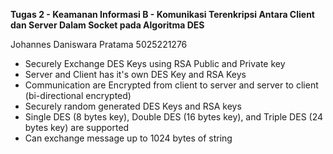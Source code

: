 **Tugas 2 - Keamanan Informasi B - Komunikasi Terenkripsi Antara Client dan Server Dalam Socket pada Algoritma DES**

Johannes Daniswara Pratama
5025221276

- Securely Exchange DES Keys using RSA Public and Private key
- Server and Client has it's own DES Key and RSA Keys
- Communication are Encrypted from client to server and server to client (bi-directional encrypted)
- Securely random generated DES Keys and RSA keys
- Single DES (8 bytes key), Double DES (16 bytes key), and Triple DES (24 bytes key) are supported
- Can exchange message up to 1024 bytes of string

